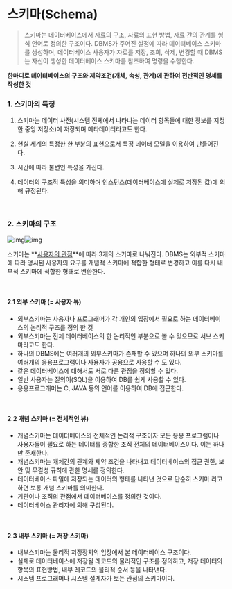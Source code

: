# 스키마(Schema)

> 스키마는 데이터베이스에서 자료의 구조, 자료의 표현 방법, 자료 간의 관계를 형식 언어로 정의한 구조이다. DBMS가 주어진 설정에 따라 데이터베이스 스키마를 생성하며, 데이터베이스 사용자가 자료를 저장, 조회, 삭제, 변경할 때 DBMS는 자신이 생성한 데이터베이스 스키마를 참조하여 명령을 수행한다.

**한마디로 데이터베이스의 구조와 제약조건(개체, 속성, 관계)에 관하여 전반적인 명세를 작성한 것**

### 1. 스키마의 특징

1. 스키마는 데이터 사전(시스템 전체에서 나타나는 데이터 항목들에 대한 정보를 지정한 중앙 저장소)에 저장되며 메타데이터라고도 한다.
2. 현실 세계의 특정한 한 부분의 표현으로서 특정 데이터 모델을 이용하여 만들어진다.

3. 시간에 따라 불변인 특성을 가진다.

4. 데이터의 구조적 특성을 의미하며 인스턴스(데이터베이스에 실제로 저장된 값)에 의해 규정된다.

<br>

### 2. 스키마의 구조

![img](DB_schema.assets/schema)![img](https://blog.kakaocdn.net/dn/lNIMd/btqQwocyYld/1vg6iP6ttEN7N680btgQo0/img.png)

스키마는 **<u>사용자의 관점</u>**에 따라 3개의 스키마로 나눠진다. DBMS는 외부적 스키마에 따라 명시된 사용자의 요구를 개념적 스키마에 적합한 형태로 변경하고 이를 다시 내부적 스키마에 적합한 형태로 변환한다.

<br>

#### 2.1 외부 스키마 (= 사용자 뷰)

* 외부스키마는 사용자나 프로그래머가 각 개인의 입장에서 필요로 하는 데이터베이스의 논리적 구조를 정의 한 것
* 외부스키마는 전체 데이터베이스의 한 논리적인 부분으로 볼 수 있으므로 서브 스키마라고도 한다.
* 하나의 DBMS에는 여러개의 외부스키마가 존재할 수 있으며 하나의 외부 스키마를 여러개의 응용프로그램이나 사용자가 공용으로 사용할 수 도 있다.
* 같은 데이터베이스에 대해서도 서로 다른 관점을 정의할 수 있다.
* 일반 사용자는 질의어(SQL)을 이용하여 DB를 쉽게 사용할 수 있다.
* 응용프로그래머는 C, JAVA 등의 언어를 이용하여 DB에 접근한다.

<br>

#### 2.2 개념 스키마 (= 전체적인 뷰)

* 개념스키마는 데이터베이스의 전체적인 논리적 구조이자 모든 응용 프로그램이나 사용자들이 필요로 하는 데이터를 종합한 조직 전체의 데이터베이스이다. 이는 하나만 존재한다.
* 개념스키마는 개체간의 관계와 제약 조건을 나타내고 데이터베이스의 접근 권한, 보안 및 무결성 규칙에 관한 명세를 정의한다.
* 데이터베이스 파일에 저장되는 데이터의 형태를 나타낸 것으로 단순히 스키마 라고 하면 보통 개념 스키마를 의미한다.
* 기관이나 조직의 관점에서 데이터베이스를 정의한 것이다.
* 데이터베이스 관리자에 의해 구성된다.

<br>

#### 2.3 내부 스키마 (= 저장 스키마)

* 내부스키마는 물리적 저장장치의 입장에서 본 데이터베이스 구조이다.
* 실제로 데이터베이스에 저장될 레코드의 물리적인 구조를 정의하고, 저장 데이터의 항목의 표현방법, 내부 레코드의 물리적 순서 등을 나타낸다.
* 시스템 프로그래머나 시스템 설계자가 보는 관점의 스키마이다.

<br>